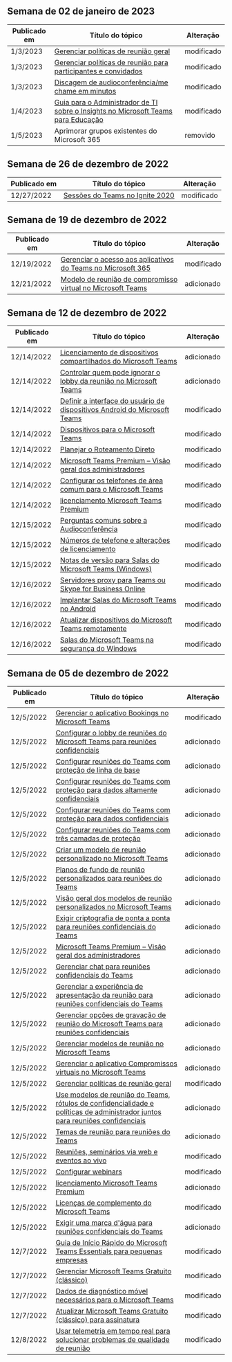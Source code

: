 <!-- This file is generated automatically each week. Changes made to this file will be overwritten.-->




## <a name="week-of-january-02-2023"></a>Semana de 02 de janeiro de 2023


| Publicado em |Título do tópico | Alteração |
|------|------------|--------|
| 1/3/2023 | [Gerenciar políticas de reunião geral](/MicrosoftTeams/meeting-policies-in-teams-general) | modificado |
| 1/3/2023 | [Gerenciar políticas de reunião para participantes e convidados](/MicrosoftTeams/meeting-policies-participants-and-guests) | modificado |
| 1/3/2023 | [Discagem de audioconferência/me chame em minutos](/MicrosoftTeams/audio-conferencing-subscription-dial-out) | modificado |
| 1/4/2023 | [Guia para o Administrador de TI sobre o Insights no Microsoft Teams para Educação](/MicrosoftTeams/class-insights) | modificado |
| 1/5/2023 | Aprimorar grupos existentes do Microsoft 365 | removido |


## <a name="week-of-december-26-2022"></a>Semana de 26 de dezembro de 2022


| Publicado em |Título do tópico | Alteração |
|------|------------|--------|
| 12/27/2022 | [Sessões do Teams no Ignite 2020](/MicrosoftTeams/ignite-2020-landing-page) | modificado |


## <a name="week-of-december-19-2022"></a>Semana de 19 de dezembro de 2022


| Publicado em |Título do tópico | Alteração |
|------|------------|--------|
| 12/19/2022 | [Gerenciar o acesso aos aplicativos do Teams no Microsoft 365](/MicrosoftTeams/manage-third-party-teams-apps) | modificado |
| 12/21/2022 | [Modelo de reunião de compromisso virtual no Microsoft Teams](/MicrosoftTeams/virtual-appointment-meeting-template) | adicionado |


## <a name="week-of-december-12-2022"></a>Semana de 12 de dezembro de 2022


| Publicado em |Título do tópico | Alteração |
|------|------------|--------|
| 12/14/2022 | [Licenciamento de dispositivos compartilhados do Microsoft Teams](/MicrosoftTeams/teams-add-on-licensing/teams-shared-device-license) | adicionado |
| 12/14/2022 | [Controlar quem pode ignorar o lobby da reunião no Microsoft Teams](/MicrosoftTeams/who-can-bypass-meeting-lobby) | adicionado |
| 12/14/2022 | [Definir a interface do usuário de dispositivos Android do Microsoft Teams](/MicrosoftTeams/devices/teams-android-devices-user-interface) | modificado |
| 12/14/2022 | [Dispositivos para o Microsoft Teams](/MicrosoftTeams/devices/teams-ip-phones) | modificado |
| 12/14/2022 | [Planejar o Roteamento Direto](/MicrosoftTeams/direct-routing-plan) | modificado |
| 12/14/2022 | [Microsoft Teams Premium – Visão geral dos administradores](/MicrosoftTeams/enhanced-teams-experience) | modificado |
| 12/14/2022 | [Configurar os telefones de área comum para o Microsoft Teams](/MicrosoftTeams/set-up-common-area-phones) | modificado |
| 12/14/2022 | [licenciamento Microsoft Teams Premium](/MicrosoftTeams/teams-add-on-licensing/licensing-enhance-teams) | modificado |
| 12/15/2022 | [Perguntas comuns sobre a Audioconferência](/MicrosoftTeams/audio-conferencing-common-questions) | modificado |
| 12/15/2022 | [Números de telefone e alterações de licenciamento](/MicrosoftTeams/phone-numbers-licensing-changes) | modificado |
| 12/15/2022 | [Notas de versão para Salas do Microsoft Teams (Windows)](/MicrosoftTeams/rooms/rooms-release-note) | modificado |
| 12/16/2022 | [Servidores proxy para Teams ou Skype for Business Online](/MicrosoftTeams/proxy-servers-for-skype-for-business-online) | modificado |
| 12/16/2022 | [Implantar Salas do Microsoft Teams no Android](/MicrosoftTeams/devices/collab-bar-deploy) | modificado |
| 12/16/2022 | [Atualizar dispositivos do Microsoft Teams remotamente](/MicrosoftTeams/devices/remote-update) | modificado |
| 12/16/2022 | [Salas do Microsoft Teams na segurança do Windows](/MicrosoftTeams/rooms/security-windows) | modificado |


## <a name="week-of-december-05-2022"></a>Semana de 05 de dezembro de 2022


| Publicado em |Título do tópico | Alteração |
|------|------------|--------|
| 12/5/2022 | [Gerenciar o aplicativo Bookings no Microsoft Teams](/MicrosoftTeams/bookings-app-admin) | modificado |
| 12/5/2022 | [Configurar o lobby de reuniões do Microsoft Teams para reuniões confidenciais](/MicrosoftTeams/configure-lobby-sensitive-meetings) | adicionado |
| 12/5/2022 | [Configurar reuniões do Teams com proteção de linha de base](/MicrosoftTeams/configure-meetings-baseline-protection) | adicionado |
| 12/5/2022 | [Configurar reuniões do Teams com proteção para dados altamente confidenciais](/MicrosoftTeams/configure-meetings-highly-sensitive-protection) | adicionado |
| 12/5/2022 | [Configurar reuniões do Teams com proteção para dados confidenciais](/MicrosoftTeams/configure-meetings-sensitive-protection) | adicionado |
| 12/5/2022 | [Configurar reuniões do Teams com três camadas de proteção](/MicrosoftTeams/configure-meetings-three-tiers-protection) | adicionado |
| 12/5/2022 | [Criar um modelo de reunião personalizado no Microsoft Teams](/MicrosoftTeams/create-custom-meeting-template) | adicionado |
| 12/5/2022 | [Planos de fundo de reunião personalizados para reuniões do Teams](/MicrosoftTeams/custom-meeting-backgrounds) | adicionado |
| 12/5/2022 | [Visão geral dos modelos de reunião personalizados no Microsoft Teams](/MicrosoftTeams/custom-meeting-templates-overview) | adicionado |
| 12/5/2022 | [Exigir criptografia de ponta a ponta para reuniões confidenciais do Teams](/MicrosoftTeams/end-to-end-encrypted-meetings) | adicionado |
| 12/5/2022 | [Microsoft Teams Premium – Visão geral dos administradores](/MicrosoftTeams/enhanced-teams-experience) | adicionado |
| 12/5/2022 | [Gerenciar chat para reuniões confidenciais do Teams](/MicrosoftTeams/manage-chat-sensitive-meetings) | adicionado |
| 12/5/2022 | [Gerenciar a experiência de apresentação da reunião para reuniões confidenciais do Teams](/MicrosoftTeams/manage-meeting-presentation-experience) | adicionado |
| 12/5/2022 | [Gerenciar opções de gravação de reunião do Microsoft Teams para reuniões confidenciais](/MicrosoftTeams/manage-meeting-recording-options) | adicionado |
| 12/5/2022 | [Gerenciar modelos de reunião no Microsoft Teams](/MicrosoftTeams/manage-meeting-templates) | adicionado |
| 12/5/2022 | [Gerenciar o aplicativo Compromissos virtuais no Microsoft Teams](/MicrosoftTeams/manage-virtual-appointments-app) | adicionado |
| 12/5/2022 | [Gerenciar políticas de reunião geral](/MicrosoftTeams/meeting-policies-in-teams-general) | modificado |
| 12/5/2022 | [Use modelos de reunião do Teams, rótulos de confidencialidade e políticas de administrador juntos para reuniões confidenciais](/MicrosoftTeams/meeting-templates-sensitivity-labels-policies) | adicionado |
| 12/5/2022 | [Temas de reunião para reuniões do Teams](/MicrosoftTeams/meeting-themes) | adicionado |
| 12/5/2022 | [Reuniões, seminários via web e eventos ao vivo](/MicrosoftTeams/quick-start-meetings-live-events) | modificado |
| 12/5/2022 | [Configurar webinars](/MicrosoftTeams/set-up-webinars) | modificado |
| 12/5/2022 | [licenciamento Microsoft Teams Premium](/MicrosoftTeams/teams-add-on-licensing/licensing-enhance-teams) | adicionado |
| 12/5/2022 | [Licenças de complemento do Microsoft Teams](/MicrosoftTeams/teams-add-on-licensing/microsoft-teams-add-on-licensing) | modificado |
| 12/5/2022 | [Exigir uma marca d'água para reuniões confidenciais do Teams](/MicrosoftTeams/watermark-meeting-content-video) | adicionado |
| 12/7/2022 | [Guia de Início Rápido do Microsoft Teams Essentials para pequenas empresas](/MicrosoftTeams/get-started-with-teams-essentials) | modificado |
| 12/7/2022 | [Gerenciar Microsoft Teams Gratuito (clássico)](/MicrosoftTeams/manage-freemium) | modificado |
| 12/7/2022 | [Dados de diagnóstico móvel necessários para o Microsoft Teams](/MicrosoftTeams/policy-control-diagnostic-data-mobile) | modificado |
| 12/7/2022 | [Atualizar Microsoft Teams Gratuito (clássico) para assinatura](/MicrosoftTeams/upgrade-freemium) | modificado |
| 12/8/2022 | [Usar telemetria em tempo real para solucionar problemas de qualidade de reunião](/MicrosoftTeams/use-real-time-telemetry-to-troubleshoot-poor-meeting-quality) | modificado |
